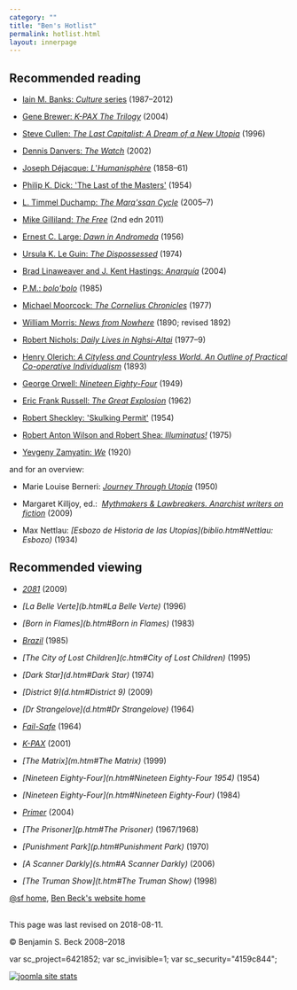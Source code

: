 ```yaml
---
category: ""
title: "Ben's Hotlist"
permalink: hotlist.html
layout: innerpage
---
```


## Recommended reading

* [Iain M. Banks: _Culture_ series](b.htm#Banks) (1987–2012)

* [Gene Brewer: _K-PAX The Trilogy_](b.htm#Brewer)  (2004)

* [Steve Cullen: _The Last Capitalist: A Dream of a New Utopia_](c.htm#Cullen)  (1996)

* [Dennis Danvers: _The Watch_](d.htm#Danvers) (2002)

* [Joseph Déjacque: _L_](d.htm#Déjacque)['](d.htm#Dick)[_Humanisphère_](d.htm#Déjacque) (1858–61)

* [Philip K. Dick: 'The Last of the Masters'](d.htm#Dick) (1954)

* [L. Timmel Duchamp: _The Marq'ssan Cycle_](d.htm#Duchamp)  (2005–7)

* [Mike Gilliland: _The Free_](g.htm#Gilliland) (2nd edn 2011)

* [Ernest C. Large: _Dawn in Andromeda_](l.htm#Large) (1956)

* [Ursula K. Le Guin: _The Dispossessed_](l.htm#LeGuin) (1974)

* [Brad Linaweaver and J. Kent Hastings: _Anarquía_](l.htm#LinaweaverHastings)  (2004)

* [P.M.: _bolo'bolo_](m.htm#PM) (1985)

* [Michael Moorcock: _The Cornelius Chronicles_](m.htm#Moorcock) (1977)

* [William Morris: _News from Nowhere_](m.htm#Morris) (1890; revised 1892)

* [Robert Nichols: _Daily Lives in Nghsi-Altai_](n.htm#Nichols) (1977–9)

* [Henry Olerich: _A Cityless and Countryless World. An Outline of Practical Co-operative Individualism_](o.htm#Olerich) (1893)

* [George Orwell: _Nineteen Eighty-Four_](o.htm#Orwell) (1949)

* [Eric Frank Russell: _The Great Explosion_](r.htm#Russell) (1962)

* [Robert Sheckley: 'Skulking Permit'](s.htm#Sheckley) (1954)

* [Robert Anton Wilson and Robert Shea: _Illuminatus!_](w.htm#WilsonShea) (1975)

* [Yevgeny Zamyatin: _We_](z.htm#Zamyatin) (1920)


and for an overview:

* Marie Louise Berneri: _[Journey Through Utopia](b.htm#Berneri)_ (1950)

* Margaret Killjoy, ed.:  _[Mythmakers & Lawbreakers. Anarchist writers on fiction](http://www.akpress.com/2009/items/mythmakersandlawbreakers)_ (2009)

* Max Nettlau: _[Esbozo de Historia de las Utopías](biblio.htm#Nettlau: Esbozo)_ (1934)


## Recommended viewing

* _[2081](0.htm#2081)_ (2009)

* _[La Belle Verte](b.htm#La Belle Verte)_ (1996)

* _[Born in Flames](b.htm#Born in Flames)_ (1983)

* _[Brazil](b.htm#Brazil)_ (1985)

* _[The City of Lost Children](c.htm#City of Lost Children)_ (1995)

* _[Dark Star](d.htm#Dark Star)_ (1974)

* _[District 9](d.htm#District 9)_ (2009)

* _[Dr Strangelove](d.htm#Dr Strangelove)_ (1964)

* _[Fail-Safe](f.htm#Fail-Safe)_ (1964)

* _[K-PAX](k.htm#K-PAX)_ (2001)

* _[The Matrix](m.htm#The Matrix)_ (1999)

* _[Nineteen Eighty-Four](n.htm#Nineteen Eighty-Four 1954)_ (1954)

* _[Nineteen Eighty-Four](n.htm#Nineteen Eighty-Four)_ (1984)

* _[Primer](p.htm#Primer)_ (2004)

* _[The Prisoner](p.htm#The Prisoner)_ (1967/1968)

* _[Punishment Park](p.htm#Punishment Park)_ (1970)

* _[A Scanner Darkly](s.htm#A Scanner Darkly)_ (2006)

* _[The Truman Show](t.htm#The Truman Show)_ (1998)




[@sf home](anarchysf/../main.htm), [Ben Beck's website home](../index.html)  
 

This page was last revised on 2018-08-11.

© Benjamin S. Beck 2008–2018

var sc\_project=6421852; var sc\_invisible=1; var sc\_security="4159c844";

[![joomla site stats](http://c.statcounter.com/6421852/0/4159c844/1/)](http://statcounter.com/joomla/ "joomla site stats")
